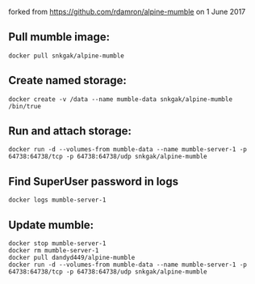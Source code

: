 forked from https://github.com/rdamron/alpine-mumble on 1 June 2017

## Pull mumble image:
```
docker pull snkgak/alpine-mumble
```

## Create named storage:
```
docker create -v /data --name mumble-data snkgak/alpine-mumble /bin/true
```

## Run and attach storage:
```
docker run -d --volumes-from mumble-data --name mumble-server-1 -p 64738:64738/tcp -p 64738:64738/udp snkgak/alpine-mumble
```

## Find SuperUser password in logs
```
docker logs mumble-server-1
```

## Update mumble:
```
docker stop mumble-server-1
docker rm mumble-server-1
docker pull dandyd449/alpine-mumble
docker run -d --volumes-from mumble-data --name mumble-server-1 -p 64738:64738/tcp -p 64738:64738/udp snkgak/alpine-mumble
```
